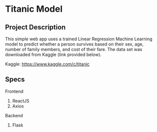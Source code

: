 # Titanic Model

## Project Description

This simple web app uses a trained Linear Regression Machine Learning model to predict whether a person survives based on their sex, age, number of family members, and cost of their fare. The data set was downloaded from Kaggle (link provided below).

Kaggle: https://www.kaggle.com/c/titanic

## Specs

Frontend
1. ReactJS
2. Axios

Backend
1. Flask
